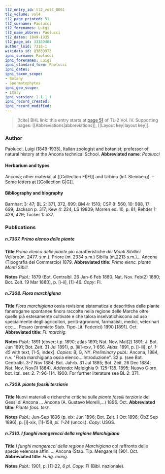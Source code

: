 ```yaml
---
tl2_entry_id: tl2_vol4_0061
tl2_volume: vol4
tl2_page_printed: 51
tl2_surname: Paolucci
tl2_forenames: Luigi
tl2_name_abbrev: Paolucci
tl2_dates: 1849-1935
tl2_page_id: 33189484
author_lsid: 7318-1
wikidata_id: Q3839973
ipni_surname: Paolucci
ipni_forenames: Luigi
ipni_standard_form: Paolucci
ipni_dates: 
ipni_taxon_scope: 
- Botany
- Spermatophytes
ipni_geo_scope: 
- Italy
ipni_version: 1.1.1.1
ipni_record_created: 
ipni_record_modified:
---
```



> [!cite] BHL link: this entry starts at [page 51](https://www.biodiversitylibrary.org/page/33189484) of TL-2 Vol. IV.
> Supporting pages: [[Abbreviations|abbreviations]], [[Layout key|layout key]].

### Author

Paolucci, Luigi (1849-1935), Italian zoologist and botanist; professor of natural history at the Ancona technical School. 
**Abbreviated name**: *Paolucci*

#### Herbarium and types

Ancona; other material at [[Collection FI|FI]] and Urbino (inf. Steinberg). – Some letters at [[Collection G|G]].

#### Bibliography and biography

Barnhart 3: 47; BL 2: 371, 372, 699; BM 4: 1510; CSP 8: 560, 10: 988, 17: 699; Jackson p. 317; Kew 4: 224; LS 19809; Morren ed. 10, p. 81; Rehder 1: 428, 429; Tucker 1: 537.

### Publications

##### n.7307. Primo elenco delie piante

**Title**
*Primo elenco delie piante* più caratteristiche *dei Monti Sibillini* Vellore(m. 2477. s.m.). Priore (m. 2334 s.m.) Sibilla (m.2213 s.m.)... Ancona (Tipografia del Commercio) 1879.
**Abbreviated title**: *Primo elenc. piante Monti Sibill.*

**Notes**
*Publ*.: 1879 (Bot. Centralbl. 26 Jan-6 Feb 1880. Nat. Nov. Feb(2) 1880; Bot. Zeit. 19 Mar 1880), p. \[i-ii\], \[1\]-46. *Copy*: FI.

##### n.7308. Flora marchigiana

**Title**
*Flora marchigiana* ossia revisione sistematica e descrittiva delle piante fanerogame spontanee finora raccolte nella regione delle Marche oltre quelle pià estesamente cultivate e che talora inselvatichiscono ad uso specialmente degli agricoltori, periti-agronomi, farmacisti, medici, veterinari ecc.... Pesaro (premiato Stab. Tipo-Lit. Federici) 1890 \[1891\]. Oct.
**Abbreviated title**: *Fl. marchig.*

**Notes**
*Publ*.: 1891 (cover; t.p. 1890; atlas 1891; Nat. Nov. Mai(2) 1891; J. Bot. Jun 1891; Bot. Zeit. 31 Jul 1891), p. \[iii\]-xxv, 1-656.
*Atlas*: 1891, p. \[i-iii\], *pl. 1-45* with text, \[1-5, index\]. *Copies*: B, G, NY.
*Preliminary publ*.: Ancona, 1884, n.v. "Flora marchigiana ossia elenco... Introduzione". 32 p. (see Bot. Centralbl. 3-7 Nov 1884; Bot. Jahrb. 31 Jul 1885; Bot. Zeit. 26 Dec 1884; Nat. Nov. Nov(1) 1884).
*Addenda*: Malpighia 9: 125-135. 1895; Nuovo Giorn. bot. Ital. ser. 2. 7: 96-114. 1900. For further literature see BL 2: 371.

##### n.7309. piante fossili terziarie

**Title**
Nuovi materiali e richerche critiche sulle *piante fossili terziarie* dei Gessi di Ancona ... Ancona (A. Gustavo Morelli,...) 1896. Oct.
**Abbreviated title**: *Piante foss. terz.*

**Notes**
*Publ*.: Jun-Sep 1896 (p. xix: Jun 1896; Bot. Zeit. 1 Oct 1896; ÖbZ Sep 1896), p. \[i\]-xix, \[1\]-158, *pl. 1-24* (uncol.). *Copy*: USGS.

##### n.7310. I funghi mangerecci della regione Marchigiana

**Title**
*I funghi mangerecci della regione Marchigiana* col raffronto delle specie velenose affini ... Ancona (Stab. Tip. Mengarelli) 1901. Oct.
**Abbreviated title**: *Fung. mang.*

**Notes**
*Publ*.: 1901, p. \[1\]-22, *6 pl. Copy*: FI (Bibl. nazionale).

